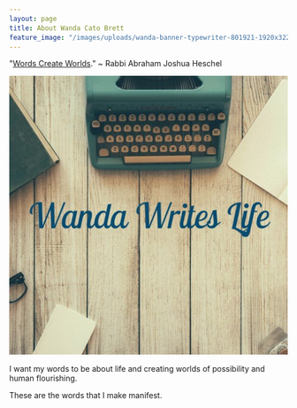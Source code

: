 ```yaml
---
layout: page
title: About Wanda Cato Brett
feature_image: "/images/uploads/wanda-banner-typewriter-801921-1920x322.jpg"
---
```


"[Words Create Worlds](https://medium.com/@TanaMSchiewer/alternative-worlds-and-the-words-that-dismantle-them-d5391d1d3ca2)." ~ Rabbi Abraham Joshua Heschel

![Wanda Writes Life site icon, Background image by @Free-Photos via Pixabay.](/images/site-icon.jpg "The words Wanda Writes Life super imposed on a table set with coffee, a notebook, and a typewriter.")


I want my words to be about life and creating worlds of possibility and human flourishing.

These are the words that I make manifest.
